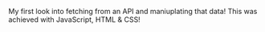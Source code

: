 My first look into fetching from an API and maniuplating that data! This was achieved with JavaScript, HTML & CSS! 

